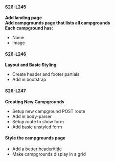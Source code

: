 #### S26-L245  
**Add landing page**  
**Add campgrounds page that lists all campgrounds**  
**Each campground has:**  
* Name  
* Image  

#### S26-L246  
**Layout and Basic Styling**  
* Create header and footer partials  
* Add in bootstrap  

#### S26-L247  
**Creating New Campgrounds**  
* Setup new campground POST route  
* Add in body-parser  
* Setup route to show form  
* Add basic unstyled form  

#### Style the campgrounds page  
* Add a better header/title  
* Make campgrounds display in a grid  
